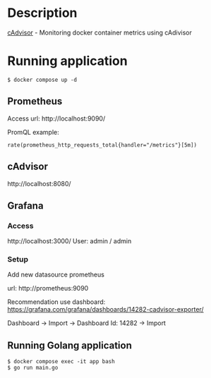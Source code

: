 # Description

[cAdvisor](https://prometheus.io/docs/guides/cadvisor/) - Monitoring docker container metrics using cAdivisor

# Running application

```
$ docker compose up -d
```

## Prometheus

Access url:
http://localhost:9090/

PromQL example:
```
rate(prometheus_http_requests_total{handler="/metrics"}[5m])
```


## cAdvisor

http://localhost:8080/

## Grafana

### Access
http://localhost:3000/
User: admin / admin


### Setup
Add new datasource
prometheus

url: http://prometheus:9090

Recommendation use dashboard:
https://grafana.com/grafana/dashboards/14282-cadvisor-exporter/

Dashboard -> Import -> Dashboard Id: 14282 -> Import


## Running Golang application

```
$ docker compose exec -it app bash
$ go run main.go 
```